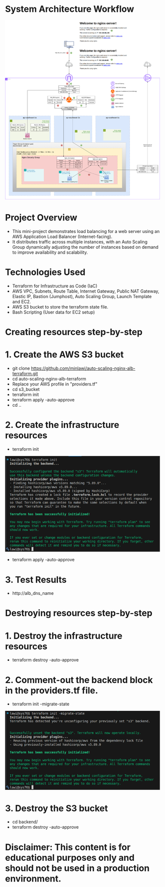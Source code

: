 # System Architecture Workflow

![image alt](https://github.com/minlawi/auto-scaling-nginx-alb-terraform/blob/9f95b77985297c3e9e77602c896c895d2d9c9686/private-nginx-alb-workflow.drawio.png)

# Project Overview
* This mini-project demonstrates load balancing for a web server using an AWS Application Load Balancer (Internet-facing). 
* It distributes traffic across multiple instances, with an Auto Scaling Group dynamically adjusting the number of instances based on demand to improve availability and scalability.

# Technologies Used
 * Terraform for Infrastructure as Code (IaC)
 * AWS VPC, Subnets, Route Table, Internet Gateway, Public NAT Gateway, Elastic IP, Bastion (Jumphost), Auto Scaling Group, Launch Template and EC2.
 * AWS S3 bucket to store the terraform state file.
 * Bash Scripting (User data for EC2 setup)

# Creating resources step-by-step
# 1. Create the AWS S3 bucket
   * git clone https://github.com/minlawi/auto-scaling-nginx-alb-terraform.git
   * cd auto-scaling-nginx-alb-terraform
   * Replace your AWS profile in "providers.tf"
   * cd s3_bucket
   * terraform init
   * terraform apply -auto-approve
   * cd ..

# 2. Create the infrastructure resources
   * terraform init
     
   ![image alt](https://github.com/minlawi/auto-scaling-nginx-alb-terraform/blob/47351bcabf787f02211787526b918c7e1dc29ff2/terraform%20init.png)
   
   * terraform apply -auto-approve

# 3. Test Results
  * http://alb_dns_name

# Destroying resources step-by-step

# 1. Destroy the infrastructure resources
  * terraform destroy -auto-approve
# 2. Comment-out the backend block in the providers.tf file.
  * terraform init -migrate-state

  ![image alt](https://github.com/minlawi/auto-scaling-nginx-alb-terraform/blob/ce32100b5ea3470330b1d9825713adefacba7d9e/Screenshot%20from%202025-03-08%2019-40-57.png)

# 3. Destroy the S3 bucket
  * cd backend/
  * terraform destroy -auto-approve

 # Disclaimer: This content is for educational purposes only and should not be used in a production environment.
